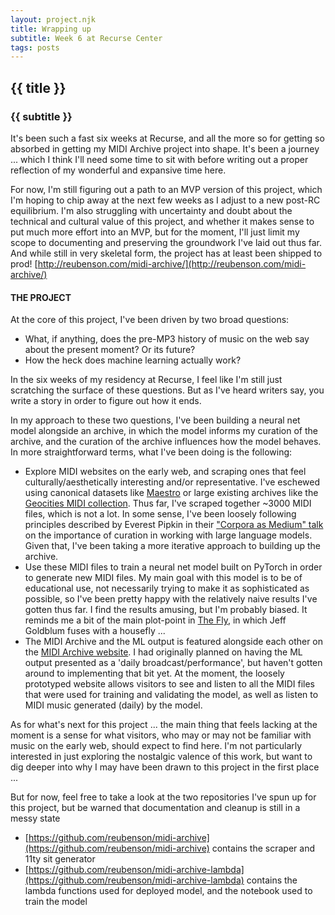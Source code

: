 ```yaml
---
layout: project.njk
title: Wrapping up
subtitle: Week 6 at Recurse Center
tags: posts
---
```

## {{ title }}

### {{ subtitle }}

It's been such a fast six weeks at Recurse, and all the more so for getting so absorbed in getting my MIDI Archive project into shape. It's been a journey ... which I think I'll need some time to sit with before writing out a proper reflection of my wonderful and expansive time here.

For now, I'm still figuring out a path to an MVP version of this project, which I'm hoping to chip away at the next few weeks as I adjust to a new post-RC equilibrium. I'm also struggling with uncertainty and doubt about the technical and cultural value of this project, and whether it makes sense to put much more effort into an MVP, but for the moment, I'll just limit my scope to documenting and preserving the groundwork I've laid out thus far. And while still in very skeletal form, the project has at least been shipped to prod! [http://reubenson.com/midi-archive/](http://reubenson.com/midi-archive/)

#### THE PROJECT
At the core of this project, I've been driven by two broad questions:
- What, if anything, does the pre-MP3 history of music on the web say about the present moment? Or its future?
- How the heck does machine learning actually work?

In the six weeks of my residency at Recurse, I feel like I'm still just scratching the surface of these questions. But as I've heard writers say, you write a story in order to figure out how it ends.

In my approach to these two questions, I've been building a neural net model alongside an archive, in which the model informs my curation of the archive, and the curation of the archive influences how the model behaves. In more straightforward terms, what I've been doing is the following:
- Explore MIDI websites on the early web, and scraping ones that feel culturally/aesthetically interesting and/or representative. I've eschewed using canonical datasets like [Maestro](https://magenta.tensorflow.org/datasets/maestro) or large existing archives like the [Geocities MIDI collection](https://archive.org/details/archiveteam-geocities-midi-collection-2009). Thus far, I've scraped together ~3000 MIDI files, which is not a lot. In some sense, I've been loosely following principles described by Everest Pipkin in their ["Corpora as Medium" talk](https://www.youtube.com/watch?v=IYNKs8vfocc) on the importance of curation in working with large language models. Given that, I've been taking a more iterative approach to building up the archive.
- Use these MIDI files to train a neural net model built on PyTorch in order to generate new MIDI files. My main goal with this model is to be of educational use, not necessarily trying to make it as sophisticated as possible, so I've been pretty happy with the relatively naive results I've gotten thus far. I find the results amusing, but I'm probably biased. It reminds me a bit of the main plot-point in [The Fly](https://en.wikipedia.org/wiki/The_Fly_(1986_film)), in which Jeff Goldblum fuses with a housefly ...
- The MIDI Archive and the ML output is featured alongside each other on the [MIDI Archive website](https://reubenson.com/midi-archive). I had originally planned on having the ML output presented as a 'daily broadcast/performance', but haven't gotten around to implementing that bit yet. At the moment, the loosely prototyped website allows visitors to see and listen to all the MIDI files that were used for training and validating the model, as well as listen to MIDI music generated (daily) by the model.

As for what's next for this project ... the main thing that feels lacking at the moment is a sense for what visitors, who may or may not be familiar with music on the early web, should expect to find here. I'm not particularly interested in just exploring the nostalgic valence of this work, but want to dig deeper into why I may have been drawn to this project in the first place ...

But for now, feel free to take a look at the two repositories I've spun up for this project, but be warned that documentation and cleanup is still in a messy state

- [https://github.com/reubenson/midi-archive](https://github.com/reubenson/midi-archive) contains the scraper and 11ty sit generator
- [https://github.com/reubenson/midi-archive-lambda](https://github.com/reubenson/midi-archive-lambda) contains the lambda functions used for deployed model, and the notebook used to train the model